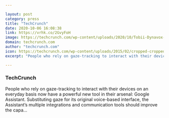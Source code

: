 ```yaml
---

layout: post
category: press
title: "TechCrunch"
date: 2020-10-06 16:08:38
link: https://vrhk.co/2GvyFoH
image: https://techcrunch.com/wp-content/uploads/2020/10/Tobii-Dynavox-device-with-Google-Assistant.jpg?w=711
domain: techcrunch.com
author: "techcrunch.com"
icon: https://techcrunch.com/wp-content/uploads/2015/02/cropped-cropped-favicon-gradient.png?w=180
excerpt: "People who rely on gaze-tracking to interact with their devices on an everyday basis now have a powerful new tool in their arsenal: Google Assistant. Substituting gaze for its original voice-based interface, the Assistant’s multiple integrations and communication tools should improve the capa…"

---
```


### TechCrunch

People who rely on gaze-tracking to interact with their devices on an everyday basis now have a powerful new tool in their arsenal: Google Assistant. Substituting gaze for its original voice-based interface, the Assistant’s multiple integrations and communication tools should improve the capa…
